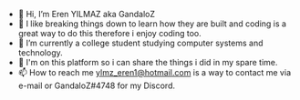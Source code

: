 - 👋 Hi, I’m Eren YILMAZ aka GandaloZ
- 👀 I like breaking things down to learn how they are built and coding is a great way to do this therefore i enjoy coding too.
- 🌱 I’m currently a college student studying computer systems and technology.
- 💞️ I'm on this platform so i can share the things i did in my spare time.
- 📫 How to reach me ylmz_eren1@hotmail.com is a way to contact me via e-mail or GandaloZ#4748 for my Discord.
